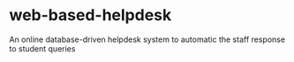 # web-based-helpdesk
An online database-driven helpdesk system to automatic the staff response to student queries
